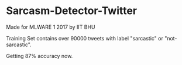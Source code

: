 # Sarcasm-Detector-Twitter
Made for MLWARE 1 2017 by IIT BHU

Training Set contains over 90000 tweets with label "sarcastic" or "not-sarcastic".

Getting 87% accuracy now.
